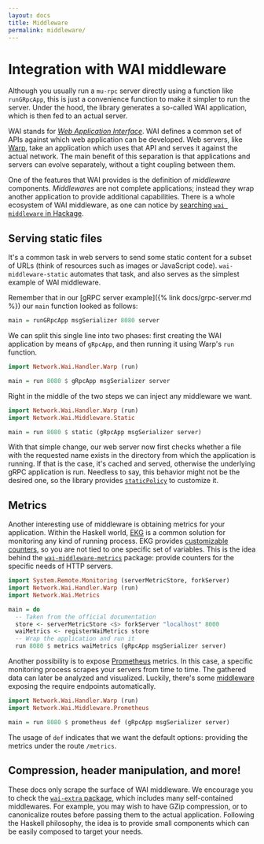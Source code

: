 ```yaml
---
layout: docs
title: Middleware
permalink: middleware/
---
```


# Integration with WAI middleware

Although you usually run a `mu-rpc` server directly using a function like `runGRpcApp`, this is just a convenience function to make it simpler to run the server. Under the hood, the library generates a so-called WAI application, which is then fed to an actual server.

WAI stands for [*Web Application Interface*](https://www.yesodweb.com/book/web-application-interface). WAI defines a common set of APIs against which web application can be developed. Web servers, like [Warp](http://www.aosabook.org/en/posa/warp.html), take an application which uses that API and serves it against the actual network. The main benefit of this separation is that applications and servers can evolve separately, without a tight coupling between them.

One of the features that WAI provides is the definition of *middleware* components. *Middlewares* are not complete applications; instead they wrap another application to provide additional capabilities. There is a whole ecosystem of WAI middleware, as one can notice by [searching `wai middleware` in Hackage](http://hackage.haskell.org/packages/search?terms=wai+middleware).

## Serving static files

It's a common task in web servers to send some static content for a subset of URLs (think of resources such as images or JavaScript code). `wai-middleware-static` automates that task, and also serves as the simplest example of WAI middleware.

Remember that in our [gRPC server example]({% link docs/grpc-server.md %}) our `main` function looked as follows:

```haskell
main = runGRpcApp msgSerializer 8080 server
```

We can split this single line into two phases: first creating the WAI application by means of `gRpcApp`, and then running it using Warp's `run` function.

```haskell
import Network.Wai.Handler.Warp (run)

main = run 8080 $ gRpcApp msgSerializer server
```

Right in the middle of the two steps we can inject any middleware we want.

```haskell
import Network.Wai.Handler.Warp (run)
import Network.Wai.Middleware.Static

main = run 8080 $ static (gRpcApp msgSerializer server)
```

With that simple change, our web server now first checks whether a file with the requested name exists in the directory from which the application is running. If that is the case, it's cached and served, otherwise the underlying gRPC application is run. Needless to say, this behavior might not be the desired one, so the library provides [`staticPolicy`](http://hackage.haskell.org/package/wai-middleware-static/docs/Network-Wai-Middleware-Static.html#v:staticPolicy) to customize it.

## Metrics

Another interesting use of middleware is obtaining metrics for your application. Within the Haskell world, [EKG](https://github.com/tibbe/ekg) is a common solution for monitoring any kind of running process. EKG provides [customizable counters](https://ocharles.org.uk/blog/posts/2012-12-11-24-day-of-hackage-ekg.html), so you are not tied to one specific set of variables. This is the idea behind the [`wai-middleware-metrics`](https://github.com/Helkafen/wai-middleware-metrics) package: provide counters for the specific needs of HTTP servers.

```haskell
import System.Remote.Monitoring (serverMetricStore, forkServer)
import Network.Wai.Handler.Warp (run)
import Network.Wai.Metrics

main = do
  -- Taken from the official documentation
  store <- serverMetricStore <$> forkServer "localhost" 8000
  waiMetrics <- registerWaiMetrics store
  -- Wrap the application and run it
  run 8080 $ metrics waiMetrics (gRpcApp msgSerializer server)
```

Another possibility is to expose [Prometheus](https://prometheus.io/) metrics. In this case, a specific monitoring process scrapes your servers from time to time. The gathered data can later be analyzed and visualized. Luckily, there's some [middleware](https://github.com/fimad/prometheus-haskell) exposing the require endpoints automatically.

```haskell
import Network.Wai.Handler.Warp (run)
import Network.Wai.Middleware.Prometheus

main = run 8080 $ prometheus def (gRpcApp msgSerializer server)
```

The usage of `def` indicates that we want the default options: providing the metrics under the route `/metrics`.

## Compression, header manipulation, and more!

These docs only scrape the surface of WAI middleware. We encourage you to check the [`wai-extra` package](http://hackage.haskell.org/package/wai-extra), which includes many self-contained middlewares. For example, you may wish to have GZip compression, or to canonicalize routes before passing them to the actual application. Following the Haskell philosophy, the idea is to provide small components which can be easily composed to target your needs.
